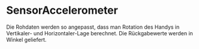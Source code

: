# SensorAccelerometer
Die Rohdaten werden so angepasst, dass man Rotation des Handys in Vertikaler- und Horizontaler-Lage berechnet. Die Rückgabewerte werden in Winkel geliefert.

